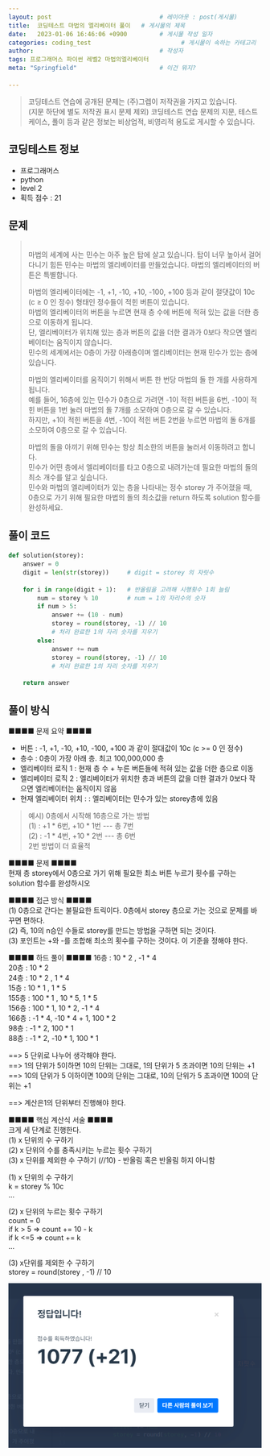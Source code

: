 ```yaml
---
layout: post                              # 레이아웃 : post(게시물)
title:  코딩테스트 마법의 엘리베이터 풀이   # 게시물의 제목
date:   2023-01-06 16:46:06 +0900         # 게시물 작성 일자
categories: coding_test                         # 게시물이 속하는 카테고리
author:                                   # 작성자
tags: 프로그래머스 파이썬 레벨2 마법의엘리베이터
meta: "Springfield"                       # 이건 뭐지?

---
```

<!--postNo: 20230106_001-->

> 코딩테스트 연습에 공개된 문제는 (주)그렙이 저작권을 가지고 있습니다.  
> (지문 하단에 별도 저작권 표시 문제 제외)
> 코딩테스트 연습 문제의 지문, 테스트케이스, 풀이 등과 같은 정보는 비상업적, 비영리적 용도로 게시할 수 있습니다.  

## 코딩테스트 정보
* 프로그래머스
* python
* level 2
* 획득 점수 : 21

## 문제
<blockquote>
<br>
마법의 세계에 사는 민수는 아주 높은 탑에 살고 있습니다.  
탑이 너무 높아서 걸어 다니기 힘든 민수는 마법의 엘리베이터를 만들었습니다.  
마법의 엘리베이터의 버튼은 특별합니다.  

마법의 엘리베이터에는 -1, +1, -10, +10, -100, +100 등과 같이 절댓값이 10c (c ≥ 0 인 정수) 형태인 정수들이 적힌 버튼이 있습니다.  
마법의 엘리베이터의 버튼을 누르면 현재 층 수에 버튼에 적혀 있는 값을 더한 층으로 이동하게 됩니다.  
단, 엘리베이터가 위치해 있는 층과 버튼의 값을 더한 결과가 0보다 작으면 엘리베이터는 움직이지 않습니다.  
민수의 세계에서는 0층이 가장 아래층이며 엘리베이터는 현재 민수가 있는 층에 있습니다.  

마법의 엘리베이터를 움직이기 위해서 버튼 한 번당 마법의 돌 한 개를 사용하게 됩니다.  
예를 들어, 16층에 있는 민수가 0층으로 가려면 -1이 적힌 버튼을 6번, -10이 적힌 버튼을 1번 눌러 마법의 돌 7개를 소모하여 0층으로 갈 수 있습니다.  
하지만, +1이 적힌 버튼을 4번, -10이 적힌 버튼 2번을 누르면 마법의 돌 6개를 소모하여 0층으로 갈 수 있습니다.  

마법의 돌을 아끼기 위해 민수는 항상 최소한의 버튼을 눌러서 이동하려고 합니다.  
민수가 어떤 층에서 엘리베이터를 타고 0층으로 내려가는데 필요한 마법의 돌의 최소 개수를 알고 싶습니다.  
민수와 마법의 엘리베이터가 있는 층을 나타내는 정수 storey 가 주어졌을 때,  
0층으로 가기 위해 필요한 마법의 돌의 최소값을 return 하도록 solution 함수를 완성하세요.
<br>
</blockquote>

## 풀이 코드
```python
def solution(storey):
    answer = 0
    digit = len(str(storey))     # digit = storey 의 자릿수

    for i in range(digit + 1):   # 반올림을 고려해 시행횟수 1회 늘림
        num = storey % 10        # num = 1의 자리수의 숫자
        if num > 5:
            answer += (10 - num)
            storey = round(storey, -1) // 10
            # 처리 완료한 1의 자리 숫자를 지우기
        else:
            answer += num
            storey = round(storey, -1) // 10
            # 처리 완료한 1의 자리 숫자를 지우기

    return answer
```

## 풀이 방식
■■■■ 문제 요약 ■■■■  
* 버튼 : -1, +1, -10, +10, -100, +100 과 같이 절대값이 10c (c >= 0 인 정수)  
* 층수 : 0층이 가장 아래 층. 최고 100,000,000 층
* 엘리베이터 로직 1 : 현재 층 수 + 누른 버튼들에 적혀 있는 값을 더한 층으로 이동  
* 엘리베이터 로직 2 : 엘리베이터가 위치한 층과 버튼의 값을 더한 결과가 0보다 작으면 엘리베이터는 움직이지 않음  
* 현재 엘리베이터 위치 :  : 엘리베이터는 민수가 있는 storey층에 있음  
> 예시) 0층에서 시작해 16층으로 가는 방법  
> (1) : +1 * 6번, +10 * 1번 --- 총 7번  
> (2) : -1 * 4번, +10 * 2번 --- 총 6번  
> 2번 방법이 더 효율적

■■■■ 문제 ■■■■  
현재 층 storey에서 0층으로 가기 위해 필요한 최소 버튼 누르기 횟수를 구하는 solution 함수를 완성하시오  

■■■■ 접근 방식 ■■■■  
(1) 0층으로 간다는 불필요한 트릭이다. 0층에서 storey 층으로 가는 것으로 문제를 바꾸면 편하다.  
(2) 즉, 10의 n승인 수들로 storey를 만드는 방법을 구하면 되는 것이다.  
(3) 포인트는 +와 -를 조합해 최소의 횟수를 구하는 것이다. 이 기준을 정해야 한다. 

■■■■ 하드 풀이 ■■■■
16층 : 10 * 2 , -1 * 4  
20층 : 10 * 2  
24층 : 10 * 2 , 1 * 4  
15층 : 10 * 1 , 1 * 5  
155층 : 100 * 1 , 10 * 5, 1 * 5  
156층 : 100 * 1, 10 * 2, -1 * 4  
166층 : -1 * 4, -10 * 4 + 1, 100 * 2  
98층 : -1 * 2, 100 * 1  
88층 : -1 * 2, -10 * 1, 100 * 1  

==> 5 단위로 나누어 생각해야 한다.  
==> 1의 단위가 5이하면 10의 단위는 그대로, 1의 단위가 5 초과이면 10의 단위는 +1  
==> 10의 단위가 5 이하이면 100의 단위는 그대로, 10의 단위가 5 초과이면 100의 단위는 +1  

==> 계산은1의 단위부터 진행해야 한다.  

■■■■ 핵심 계산식 서술 ■■■■  
크게 세 단계로 진행한다.  
(1) x 단위의 수 구하기  
(2) x 단위의 수를 충족시키는 누르는 횟수 구하기  
(3) x 단위를 제외한 수 구하기 (//10) - 반올림 혹은 반올림 하지 아니함   
  
(1) x 단위의 수 구하기  
k = storey % 10c  
...

(2) x 단위의 누르는 횟수 구하기  
count = 0  
if k > 5 => count += 10 - k  
if k <=5 => count += k  
...

(3) x단위를 제외한 수 구하기  
storey = round(storey , -1) // 10  

![](/assets/images/20230106_001_001.png)